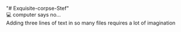 "# Exquisite-corpse-Stef" <br>
:computer: computer says no... <br>
Adding three lines of text in so many files requires a lot of imagination 
